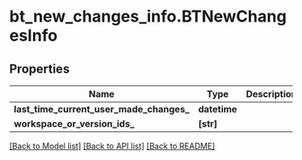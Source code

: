 # bt_new_changes_info.BTNewChangesInfo

## Properties
Name | Type | Description | Notes
------------ | ------------- | ------------- | -------------
**last_time_current_user_made_changes_** | **datetime** |  | [optional] 
**workspace_or_version_ids_** | **[str]** |  | [optional] 

[[Back to Model list]](../README.md#documentation-for-models) [[Back to API list]](../README.md#documentation-for-api-endpoints) [[Back to README]](../README.md)


